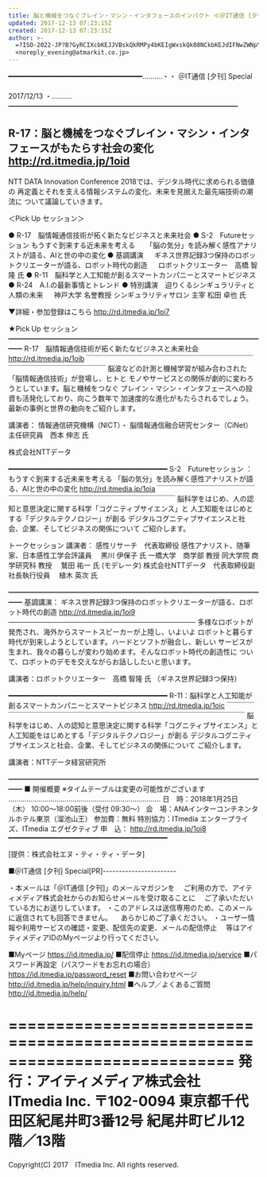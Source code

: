 ```yaml
---
title: 脳と機械をつなぐブレイン・マシン・インタフェースのインパクト ≪＠IT通信 [夕刊] Special≫
updated: 2017-12-13 07:23:15Z
created: 2017-12-13 07:23:15Z
author: >-
  =?ISO-2022-JP?B?GyRCIXcbKEJJVBskQkRMPy4bKEIgWxskQk08NCkbKEJdIFNwZWNpYWw=?=
  <noreply_evening@atmarkit.co.jp>
---
```


━━━━━━━━━━━━━━━━━━━━━━━━━━━━━━━━……‥‥・・
＠IT通信 [夕刊] Special
　　　　　　　　　　　　　　　　　　　　　　　　　　　　　　　　　2017/12/13
・‥‥……━━━━━━━━━━━━━━━━━━━━━━━━━━━━━━━━━

R-17：脳と機械をつなぐブレイン・マシン・インタフェースがもたらす社会の変化
 http://rd.itmedia.jp/1oid
----------------------------------------------------------------------------
NTT DATA Innovation Conference 2018では、デジタル時代に求められる価値の
再定義とそれを支える情報システムの変化、未来を見据えた最先端技術の潮流に
ついて議論していきます。

＜Pick Up セッション＞

● R-17　脳情報通信技術が拓く新たなビジネスと未来社会
● S-2　Futureセッション もうすぐ到来する近未来を考える
　 「脳の気分」を読み解く感性アナリストが語る、AIと世の中の変化
● 基調講演
　 ギネス世界記録3つ保持のロボットクリエーターが語る、ロボット時代の創造
　 ロボットクリエーター　高橋 智隆 氏
● R-11　脳科学と人工知能が創るスマートカンパニーとスマートビジネス
● R-24　A.I.の最新事情とトレンド
● 特別講演　迫りくるシンギュラリティと人類の未来
　 神戸大学 名誉教授 シンギュラリティサロン 主宰 松田 卓也 氏

▼詳細・参加登録はこちら
 http://rd.itmedia.jp/1oi7

★Pick Up セッション
━━━━━━━━━━━━━━━━━━━━━━━━━━━━━━━━━━━━━━
R-17　脳情報通信技術が拓く新たなビジネスと未来社会
 http://rd.itmedia.jp/1oib
￣￣￣￣￣￣￣￣￣￣￣￣￣￣￣￣￣￣￣￣￣￣￣￣￣￣￣￣￣￣￣￣￣￣￣￣￣￣
脳波などの計測と機械学習が組み合わされた「脳情報通信技術」が登場し、ヒトと
モノやサービスとの関係が劇的に変わろうとしています。脳と機械をつなぐ
ブレイン・マシン・インタフェースへの投資も活発化しており、向こう数年で
加速度的な進化がもたらされるでしょう。最新の事例と世界の動向をご紹介します。

講演者：
情報通信研究機構（NICT）・ 脳情報通信融合研究センター（CiNet）
主任研究員　西本 伸志 氏

株式会社NTTデータ

━━━━━━━━━━━━━━━━━━━━━━━━━━━━━━━━━━━━━━
S-2　Futureセッション ：もうすぐ到来する近未来を考える
「脳の気分」を読み解く感性アナリストが語る、AIと世の中の変化
 http://rd.itmedia.jp/1oia
￣￣￣￣￣￣￣￣￣￣￣￣￣￣￣￣￣￣￣￣￣￣￣￣￣￣￣￣￣￣￣￣￣￣￣￣￣￣
脳科学をはじめ、人の認知と意思決定に関する科学「コグニティブサイエンス」と
人工知能をはじめとする「デジタルテクノロジー」が創る
デジタルコグニティブサイエンスと社会、企業、そしてビジネスの関係について
ご紹介します。

トークセッション 講演者：
感性リサーチ　代表取締役 感性アナリスト、随筆家、日本感性工学会評議員
　黒川 伊保子 氏
一橋大学　商学部 教授 同大学院 商学研究科 教授
　鷲田 祐一 氏 (モデレータ)
株式会社NTTデータ　代表取締役副社長執行役員
　植木 英次 氏

━━━━━━━━━━━━━━━━━━━━━━━━━━━━━━━━━━━━━━
基調講演：
ギネス世界記録3つ保持のロボットクリエーターが語る、ロボット時代の創造
 http://rd.itmedia.jp/1oi9
──────────────────────────────────────
多様なロボットが発売され、海外からスマートスピーカーが上陸し、いよいよ
ロボットと暮らす時代が到来しようとしています。ハードとソフトが融合し、新しい
サービスが生まれ、我々の暮らしが変わり始めます。そんなロボット時代の創造性に
ついて、ロボットのデモを交えながらお話ししたいと思います。

講演者：ロボットクリエーター　高橋 智隆 氏 （ギネス世界記録3つ保持）

━━━━━━━━━━━━━━━━━━━━━━━━━━━━━━━━━━━━━━
R-11：脳科学と人工知能が創るスマートカンパニーとスマートビジネス
 http://rd.itmedia.jp/1oic
￣￣￣￣￣￣￣￣￣￣￣￣￣￣￣￣￣￣￣￣￣￣￣￣￣￣￣￣￣￣￣￣￣￣￣￣￣￣
脳科学をはじめ、人の認知と意思決定に関する科学「コグニティブサイエンス」と
人工知能をはじめとする「デジタルテクノロジー」が創る
デジタルコグニティブサイエンスと社会、企業、そしてビジネスの関係について
ご紹介します。

講演者：NTTデータ経営研究所

━━━━━━━━━━━━━━━━━━━━━━━━━━━━━━━━━━━━━━
■ 開催概要 ※タイムテーブルは変更の可能性がございます
‥‥‥‥‥‥‥‥‥‥‥‥‥‥‥‥‥‥‥‥‥‥‥‥‥‥‥‥‥‥‥‥‥‥‥‥‥‥
日　時：2018年1月25日（木） 10:00〜18:00前後（受付 09:30〜）
会　場：ANAインターコンチネンタルホテル東京（溜池山王）
参加費：無料
特別協力：ITmedia エンタープライズ、ITmedia エグゼクティブ
申　込： http://rd.itmedia.jp/1oi8
━━━━━━━━━━━━━━━━━━━━━━━━━━━━━━━━━━━━━━

[提供：株式会社エヌ・ティ・ティ・データ]

■＠IT通信 [夕刊] Special[PR]-----------------------

・本メールは「＠IT通信 [夕刊]」のメールマガジンを
　ご利用の方で、アイティメディア株式会社からのお知らせメールを受け取ることに
　ご了承いただいている方にお送りしています。
・このアドレスは送信専用のため、このメールに返信されても回答できません。
　あらかじめご了承ください。
・ユーザー情報や利用サービスの確認・変更、配信先の変更、メールの配信停止
　等はアイティメディアIDのMyページより行ってください。

■Myページ
 https://id.itmedia.jp/
■配信停止
 https://id.itmedia.jp/service
■パスワード再設定（パスワードをお忘れの場合）
 https://id.itmedia.jp/password_reset
■お問い合わせページ
 http://id.itmedia.jp/help/inquiry.html
■ヘルプ／よくあるご質問
 http://id.itmedia.jp/help/

============================================================================
発行：アイティメディア株式会社　ITmedia Inc.
〒102-0094 東京都千代田区紀尾井町3番12号 紀尾井町ビル12階／13階
============================================================================
Copyright(C) 2017　ITmedia Inc. All rights reserved.